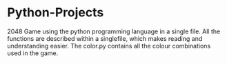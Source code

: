 # Python-Projects
2048 Game using the python programming language in a single file.
All the functions are described within a singlefile, which makes reading and understanding  easier.
The color.py contains all the colour combinations used in the game. 
